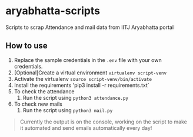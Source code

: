 # aryabhatta-scripts
Scripts to scrap Attendance and mail data from IITJ Aryabhatta portal

## How to use

1. Replace the sample credentials in the `.env` file with your own credentials.
1. [Optional]Create a virtual environment `virtualenv script-venv`
1. Activate the virtualenv `source script-venv/bin/activate`
1. Install the requirements 'pip3 install -r requirements.txt` 
1. To check the attendance 
    1. Run the script using `python3 attendance.py`
1. To check new mails
    1. Run the script using `python3 mail.py`

> Currently the output is on the console, working on the script to make it automated and send emails automatically every day!
